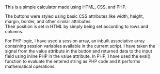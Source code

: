 This is a simple calculator made using HTML, CSS, and PHP.

The buttons were styled using basic CSS attributes like width, height, margin, border, and other similar attributes.  
Their position is set in HTML by simply being set according to rows and columns.

For PHP logic, I have used a session array, an inbuilt associative array containing session variables available in 
the current script. I have taken the signal from the value attribute in the button and returned data to the input field 
using inline PHP in the value attribute. In PHP, I have used the eval() function to evaluate the entered string as PHP 
code and it performs mathematical operations. 
